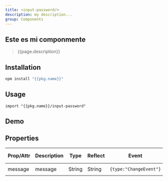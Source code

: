 ```yaml
---
title: <input-password/>
description: my description...
group: Components
---
```


## Este es mi componmente

> {{page.description}}

## Installation

```bash
npm install "{{pkg.name}}"
```

## Usage

```
import "{{pkg.name}}/input-password"
```

## Demo

<input-password></input-password>

## Properties

| Prop/Attr | Description | Type   | Reflect | Event                  | Default Value      |
| --------- | ----------- | ------ | ------- | ---------------------- | ------------------ |
| message   | message     | String | String  | `{type:"ChangeEvent"}` | `"input-password"` |

<script type="module" src="input-password.js"><script>
